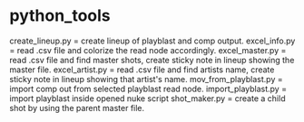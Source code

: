 # python_tools
create_lineup.py = create lineup of playblast and comp output.
excel_info.py = read .csv file and colorize the read node accordingly.
excel_master.py = read .csv file and find master shots, create sticky note in lineup showing the master file.
excel_artist.py = read .csv file and find artists name, create sticky note in lineup showing that artist's name.
mov_from_playblast.py = import comp out from selected playblast read node.
import_playblast.py = import playblast inside opened nuke script
shot_maker.py = create a child shot by using the parent master file.
